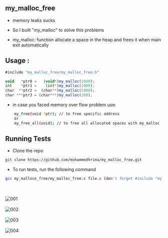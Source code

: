 ## my_malloc_free

- memory leaks sucks

- So I built "my_malloc" to solve this problems

- my_malloc: function allocate a space in the heap and frees it when main exit automatically

## Usage :

```javascript
#include "my_malloc_free/my_malloc_free.h"

void   *ptr0 =   (void*)my_malloc(1000);
int    *ptr1 =    (int*)my_malloc(2000);
char  **ptr2 =  (char**)my_malloc(5000);
char ***ptr3 = (char***)my_malloc(300);
```

- in case you faced memory over flow problem use:
```bash
    my_free(void *ptr); // to free specific address
    or 
    my_free_all(void); // to free all allocated spaces with my_malloc
```

## Running Tests


- Clone the repo
```bash
git clone https://github.com/mohammedhrima/my_malloc_free.git
```

- To run tests, run the following command
```bash
gcc my_malloce_free/my_malloc_free.c file.c (don't forget #include "my_malloc_free/my_malloc_free.h")
```

\
\
![001](https://user-images.githubusercontent.com/71414472/212447316-2f09d29c-c43c-4607-964e-178c93f69fc6.png) \
\
![002](https://user-images.githubusercontent.com/71414472/212447477-0bac06ba-71a3-4894-9f8c-652302f84ce7.png) \
\
![003](https://user-images.githubusercontent.com/71414472/212447320-93845755-9044-4ed9-a00b-77b69d27da65.png) \
\
![004](https://user-images.githubusercontent.com/71414472/212447327-d8aed60f-f55c-4ebe-b54e-ec53aefdb312.png)

